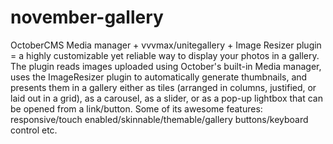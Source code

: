 # november-gallery
OctoberCMS Media manager + vvvmax/unitegallery + Image Resizer plugin = a highly customizable yet reliable way to display your photos in a gallery. The plugin reads images uploaded using October\'s built-in Media manager, uses the ImageResizer plugin to automatically generate thumbnails, and presents them in a gallery either as tiles (arranged in columns, justified, or laid out in a grid), as a carousel, as a slider, or as a pop-up lightbox that can be opened from a link/button. Some of its awesome features: responsive/touch enabled/skinnable/themable/gallery buttons/keyboard control etc.
